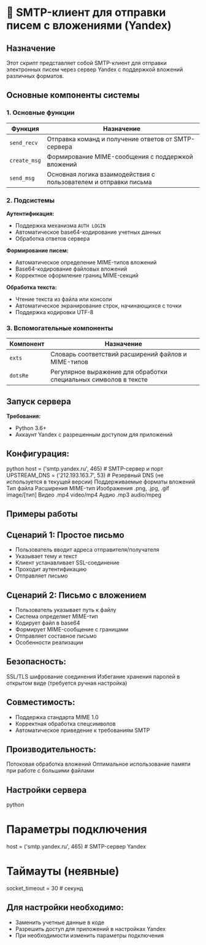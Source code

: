 # 📧 SMTP-клиент для отправки писем с вложениями (Yandex)

## Назначение
Этот скрипт представляет собой SMTP-клиент для отправки электронных писем через сервер Yandex с поддержкой вложений различных форматов.

## Основные компоненты системы

### 1. Основные функции

| Функция          | Назначение                                                                 |
|------------------|---------------------------------------------------------------------------|
| `send_recv`      | Отправка команд и получение ответов от SMTP-сервера                      |
| `create_msg`     | Формирование MIME-сообщения с поддержкой вложений                       |
| `send_msg`       | Основная логика взаимодействия с пользователем и отправки письма        |

### 2. Подсистемы

**Аутентификация:**
- Поддержка механизма `AUTH LOGIN`
- Автоматическое base64-кодирование учетных данных
- Обработка ответов сервера

**Формирование писем:**
- Автоматическое определение MIME-типов вложений
- Base64-кодирование файловых вложений
- Корректное оформление границ MIME-секций

**Обработка текста:**
- Чтение текста из файла или консоли
- Автоматическое экранирование строк, начинающихся с точки
- Поддержка кодировки UTF-8

### 3. Вспомогательные компоненты

| Компонент        | Назначение                                                                 |
|------------------|---------------------------------------------------------------------------|
| `exts`          | Словарь соответствий расширений файлов и MIME-типов                     |
| `dotsRe`        | Регулярное выражение для обработки специальных символов в тексте       |

## Запуск сервера

**Требования:**
- Python 3.6+
- Аккаунт Yandex с разрешенным доступом для приложений

## Конфигурация:

python
host = ('smtp.yandex.ru', 465)  # SMTP-сервер и порт
UPSTREAM_DNS = ('212.193.163.7', 53)  # Резервный DNS (не используется в текущей версии)
Поддерживаемые форматы вложений
Тип файла	Расширения	MIME-тип
Изображения	.png, .jpg, .gif	image/[тип]
Видео	.mp4	video/mp4
Аудио	.mp3	audio/mpeg

## Примеры работы

## Сценарий 1: Простое письмо

- Пользователь вводит адреса отправителя/получателя
- Указывает тему и текст
- Клиент устанавливает SSL-соединение
- Проходит аутентификацию
- Отправляет письмо

## Сценарий 2: Письмо с вложением

- Пользователь указывает путь к файлу
- Система определяет MIME-тип
- Кодирует файл в base64
- Формирует MIME-сообщение с границами
- Отправляет составное письмо
- Особенности реализации

## Безопасность:

SSL/TLS шифрование соединения
Избегание хранения паролей в открытом виде (требуется ручная настройка)

## Совместимость:

- Поддержка стандарта MIME 1.0
- Корректная обработка спецсимволов
- Автоматическое приведение к требованиям SMTP

## Производительность:

Потоковая обработка вложений
Оптимальное использование памяти при работе с большими файлами

## Настройки сервера
python
# Параметры подключения
host = ('smtp.yandex.ru', 465)  # SMTP-сервер Yandex

# Таймауты (неявные)
socket_timeout = 30  # секунд
## Для настройки необходимо:

- Заменить учетные данные в коде
- Разрешить доступ для приложений в настройках Yandex
- При необходимости изменить параметры подключения
